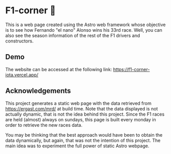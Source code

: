 # F1-corner 🏁​

This is a web page created using the Astro web framework whose objective is to see how Fernando "el nano" Alonso wins his 33rd race. Well, you can also see the season information of the rest of the F1 drivers and constructors.

## Demo

The website can be accessed at the following link: https://f1-corner-iota.vercel.app/

## Acknowledgements

This project generates a static web page with the data retrieved from https://ergast.com/mrd/ at build time. Note that the data displayed is not actually dynamic, that is not the idea behind this project. Since the F1 races are held (almost) always on sundays, this page is built every monday in order to retrieve the new races data.

You may be thinking that the best approach would have been to obtain the data dynamically, but again, that was not the intention of this project. The main idea was to experiment the full power of static Astro webpage.

